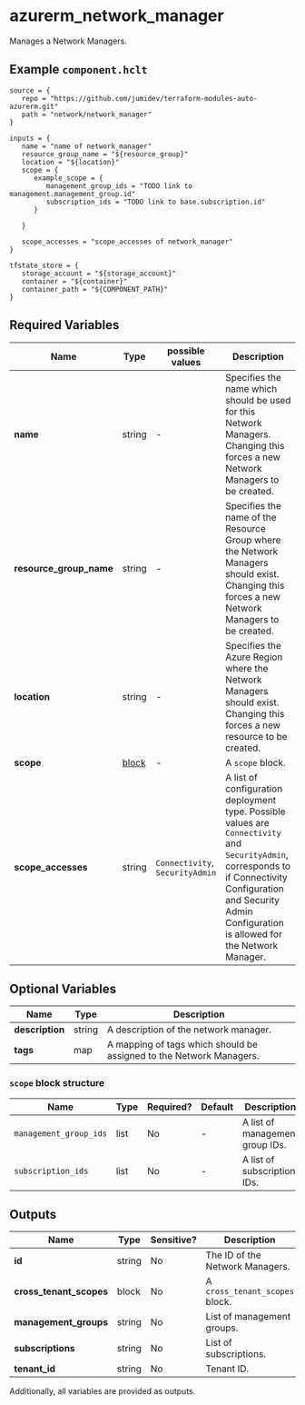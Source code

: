 # azurerm_network_manager

Manages a Network Managers.

## Example `component.hclt`

```hcl
source = {
   repo = "https://github.com/jumidev/terraform-modules-auto-azurerm.git" 
   path = "network/network_manager" 
}

inputs = {
   name = "name of network_manager" 
   resource_group_name = "${resource_group}" 
   location = "${location}" 
   scope = {
      example_scope = {
         management_group_ids = "TODO link to management.management_group.id"   
         subscription_ids = "TODO link to base.subscription.id"   
      }
  
   }
 
   scope_accesses = "scope_accesses of network_manager" 
}

tfstate_store = {
   storage_account = "${storage_account}" 
   container = "${container}" 
   container_path = "${COMPONENT_PATH}" 
}

```

## Required Variables

| Name | Type |  possible values |  Description |
| ---- | --------- |  ----------- | ----------- |
| **name** | string |  -  |  Specifies the name which should be used for this Network Managers. Changing this forces a new Network Managers to be created. | 
| **resource_group_name** | string |  -  |  Specifies the name of the Resource Group where the Network Managers should exist. Changing this forces a new Network Managers to be created. | 
| **location** | string |  -  |  Specifies the Azure Region where the Network Managers should exist. Changing this forces a new resource to be created. | 
| **scope** | [block](#scope-block-structure) |  -  |  A `scope` block. | 
| **scope_accesses** | string |  `Connectivity`, `SecurityAdmin`  |  A list of configuration deployment type. Possible values are `Connectivity` and `SecurityAdmin`, corresponds to if Connectivity Configuration and Security Admin Configuration is allowed for the Network Manager. | 

## Optional Variables

| Name | Type |  Description |
| ---- | --------- |  ----------- |
| **description** | string |  A description of the network manager. | 
| **tags** | map |  A mapping of tags which should be assigned to the Network Managers. | 

### `scope` block structure

| Name | Type | Required? | Default | Description |
| ---- | ---- | --------- | ------- | ----------- |
| `management_group_ids` | list | No | - | A list of management group IDs. |
| `subscription_ids` | list | No | - | A list of subscription IDs. |



## Outputs

| Name | Type | Sensitive? | Description |
| ---- | ---- | --------- | --------- |
| **id** | string | No  | The ID of the Network Managers. | 
| **cross_tenant_scopes** | block | No  | A `cross_tenant_scopes` block. | 
| **management_groups** | string | No  | List of management groups. | 
| **subscriptions** | string | No  | List of subscriptions. | 
| **tenant_id** | string | No  | Tenant ID. | 

Additionally, all variables are provided as outputs.
